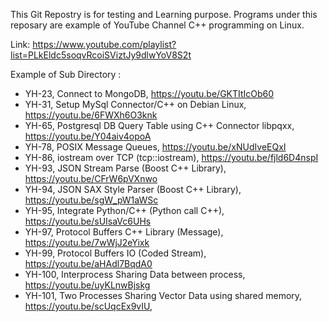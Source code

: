 This Git Repostry is for testing and Learning purpose. Programs under this reposary are example of YouTube Channel C++ programming on Linux.

Link: https://www.youtube.com/playlist?list=PLkEldc5soqvRcoiSViztJy9dlwYoV8S2t

Example of Sub Directory :

* YH-23, Connect to MongoDB,                        https://youtu.be/GKTItIcOb60
* YH-31, Setup MySql Connector/C++ on Debian Linux, https://youtu.be/6FWXh6O3knk
* YH-65, Postgresql DB Query Table using C++ Connector libpqxx, https://youtu.be/Y04aiv4opoA
* YH-78, POSIX Message Queues,                      https://youtu.be/xNUdIveEQxI
* YH-86,  iostream over TCP (tcp::iostream),        https://youtu.be/fjld6D4nspI
* YH-93, JSON Stream Parse (Boost C++ Library),     https://youtu.be/CFrW6pVXnwo
* YH-94, JSON SAX Style Parser (Boost C++ Library), https://youtu.be/sgW_pW1aWSc
* YH-95, Integrate Python/C++ (Python call C++),    https://youtu.be/sUIsaVc6UHs
* YH-97,  Protocol Buffers C++ Library (Message),    https://youtu.be/7wWjJ2eYixk
* YH-99,  Protocol Buffers IO (Coded Stream),        https://youtu.be/aHAdl7BqdA0
* YH-100, Interprocess Sharing Data between process, https://youtu.be/uyKLnwBjskg
* YH-101, Two Processes Sharing Vector Data using shared memory, https://youtu.be/scUqcEx9vIU,
